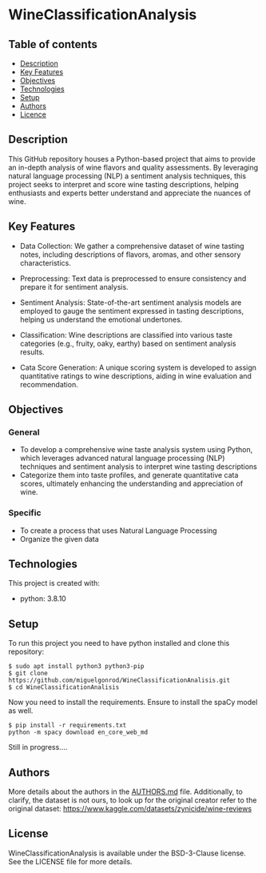 # WineClassificationAnalysis

## Table of contents
* [Description](#description)
* [Key Features](#keyfeatures)
* [Objectives](#objectives)
* [Technologies](#technologies)
* [Setup](#setup)
* [Authors](#authors)
* [Licence](#licence)

## Description
This GitHub repository houses a Python-based project that aims to provide an in-depth analysis of wine flavors and quality assessments. By leveraging natural language processing (NLP) a sentiment analysis techniques, this project seeks to interpret and score wine tasting descriptions, helping enthusiasts and experts better understand and appreciate the nuances of wine.

## Key Features
* Data Collection: We gather a comprehensive dataset of wine tasting notes, including descriptions of flavors, aromas, and other sensory characteristics.

* Preprocessing: Text data is preprocessed to ensure consistency and prepare it for sentiment analysis.

* Sentiment Analysis: State-of-the-art sentiment analysis models are employed to gauge the sentiment expressed in tasting descriptions, helping us understand the emotional undertones.

* Classification: Wine descriptions are classified into various taste categories (e.g., fruity, oaky, earthy) based on sentiment analysis results.

* Cata Score Generation: A unique scoring system is developed to assign quantitative ratings to wine descriptions, aiding in wine evaluation and recommendation.

## Objectives
### General
* To develop a comprehensive wine taste analysis system using Python, which leverages advanced natural language processing (NLP) techniques and sentiment analysis to interpret wine tasting descriptions
* Categorize them into taste profiles, and generate quantitative cata scores, ultimately enhancing the understanding and appreciation of wine.

### Specific
* To create a process that uses Natural Language Processing
* Organize the given data

## Technologies
This project is created with:
* python: 3.8.10

## Setup
To run this project you need to have python installed and clone this repository:
```
$ sudo apt install python3 python3-pip
$ git clone https://github.com/miguelgonrod/WineClassificationAnalisis.git
$ cd WineClassificationAnalisis
```

Now you need to install the requirements. Ensure to install the spaCy model as well.
```
$ pip install -r requirements.txt
python -m spacy download en_core_web_md
```

Still in progress....

## Authors
More details about the authors in the [AUTHORS.md](https://github.com/miguelgonrod/WineClassificationAnalisis/blob/main/AUTHORS.md) file.
Additionally, to clarify, the dataset is not ours, to look up for the original creator refer to the original dataset: https://www.kaggle.com/datasets/zynicide/wine-reviews

## License
WineClassificationAnalysis is available under the BSD-3-Clause license. See the LICENSE file for more details.
